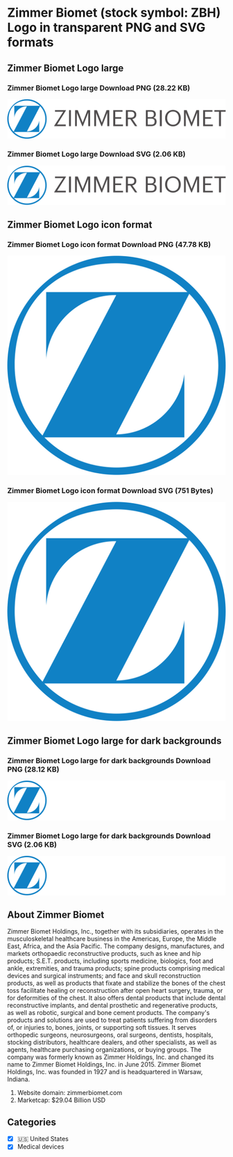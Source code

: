 # Zimmer Biomet (stock symbol: ZBH) Logo in transparent PNG and SVG formats

## Zimmer Biomet Logo large

### Zimmer Biomet Logo large Download PNG (28.22 KB)

![Zimmer Biomet Logo large Download PNG (28.22 KB)](/img/orig/ZBH_BIG-d725d827.png)

### Zimmer Biomet Logo large Download SVG (2.06 KB)

![Zimmer Biomet Logo large Download SVG (2.06 KB)](/img/orig/ZBH_BIG-217f3c21.svg)

## Zimmer Biomet Logo icon format

### Zimmer Biomet Logo icon format Download PNG (47.78 KB)

![Zimmer Biomet Logo icon format Download PNG (47.78 KB)](/img/orig/ZBH-01f28fb9.png)

### Zimmer Biomet Logo icon format Download SVG (751 Bytes)

![Zimmer Biomet Logo icon format Download SVG (751 Bytes)](/img/orig/ZBH-8b9ae0f1.svg)

## Zimmer Biomet Logo large for dark backgrounds

### Zimmer Biomet Logo large for dark backgrounds Download PNG (28.12 KB)

![Zimmer Biomet Logo large for dark backgrounds Download PNG (28.12 KB)](/img/orig/ZBH_BIG.D-f7850323.png)

### Zimmer Biomet Logo large for dark backgrounds Download SVG (2.06 KB)

![Zimmer Biomet Logo large for dark backgrounds Download SVG (2.06 KB)](/img/orig/ZBH_BIG.D-2ebaec0a.svg)

## About Zimmer Biomet

Zimmer Biomet Holdings, Inc., together with its subsidiaries, operates in the musculoskeletal healthcare business in the Americas, Europe, the Middle East, Africa, and the Asia Pacific. The company designs, manufactures, and markets orthopaedic reconstructive products, such as knee and hip products; S.E.T. products, including sports medicine, biologics, foot and ankle, extremities, and trauma products; spine products comprising medical devices and surgical instruments; and face and skull reconstruction products, as well as products that fixate and stabilize the bones of the chest toss facilitate healing or reconstruction after open heart surgery, trauma, or for deformities of the chest. It also offers dental products that include dental reconstructive implants, and dental prosthetic and regenerative products, as well as robotic, surgical and bone cement products. The company's products and solutions are used to treat patients suffering from disorders of, or injuries to, bones, joints, or supporting soft tissues. It serves orthopedic surgeons, neurosurgeons, oral surgeons, dentists, hospitals, stocking distributors, healthcare dealers, and other specialists, as well as agents, healthcare purchasing organizations, or buying groups. The company was formerly known as Zimmer Holdings, Inc. and changed its name to Zimmer Biomet Holdings, Inc. in June 2015. Zimmer Biomet Holdings, Inc. was founded in 1927 and is headquartered in Warsaw, Indiana.

1. Website domain: zimmerbiomet.com
2. Marketcap: $29.04 Billion USD


## Categories
- [x] 🇺🇸 United States
- [x] Medical devices
